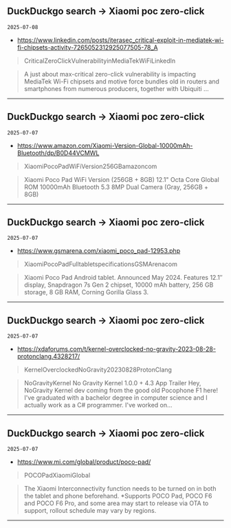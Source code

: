 ## DuckDuckgo search -> Xiaomi poc zero-click
`2025-07-08`

* https://www.linkedin.com/posts/iterasec_critical-exploit-in-mediatek-wi-fi-chipsets-activity-7265052312925077505-78_A

<blockquote>
 CriticalZeroClickVulnerabilityinMediaTekWiFiLinkedIn
</blockquote>
<blockquote>
A just about max-critical zero-click vulnerability is impacting MediaTek Wi-Fi chipsets and motive force bundles old in routers and smartphones from numerous producers, together with Ubiquiti ...
</blockquote>

---

## DuckDuckgo search -> Xiaomi poc zero-click
`2025-07-07`

* https://www.amazon.com/Xiaomi-Version-Global-10000mAh-Bluetooth/dp/B0D44VCMWL

<blockquote>
 XiaomiPocoPadWiFiVersion256GBamazoncom
</blockquote>
<blockquote>
Xiaomi Poco Pad WiFi Version (256GB + 8GB) 12.1&quot; Octa Core Global ROM 10000mAh Bluetooth 5.3 8MP Dual Camera (Gray, 256GB + 8GB)
</blockquote>

---

## DuckDuckgo search -> Xiaomi poc zero-click
`2025-07-07`

* https://www.gsmarena.com/xiaomi_poco_pad-12953.php

<blockquote>
 XiaomiPocoPadFulltabletspecificationsGSMArenacom
</blockquote>
<blockquote>
Xiaomi Poco Pad Android tablet. Announced May 2024. Features 12.1″ display, Snapdragon 7s Gen 2 chipset, 10000 mAh battery, 256 GB storage, 8 GB RAM, Corning Gorilla Glass 3.
</blockquote>

---

## DuckDuckgo search -> Xiaomi poc zero-click
`2025-07-07`

* https://xdaforums.com/t/kernel-overclocked-no-gravity-2023-08-28-protonclang.4328217/

<blockquote>
 KernelOverclockedNoGravity20230828ProtonClang
</blockquote>
<blockquote>
NoGravityKernel No Gravity Kernel 1.0.0 + 4.3 App Trailer Hey, NoGravity Kernel dev coming from the good old Pocophone F1 here! I've graduated with a bachelor degree in computer science and I actually work as a C&#35; programmer. I've worked on...
</blockquote>

---

## DuckDuckgo search -> Xiaomi poc zero-click
`2025-07-07`

* https://www.mi.com/global/product/poco-pad/

<blockquote>
 POCOPadXiaomiGlobal
</blockquote>
<blockquote>
The Xiaomi Interconnectivity function needs to be turned on in both the tablet and phone beforehand. *Supports POCO Pad, POCO F6 and POCO F6 Pro, and some area may start to release via OTA to support, rollout schedule may vary by regions.
</blockquote>

---

